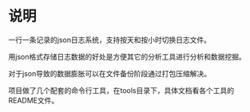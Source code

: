 说明
====

一行一条记录的json日志系统，支持按天和按小时切换日志文件。

用json格式存储日志数据的好处是方便其它的分析工具进行分析和数据挖掘。

对于json导致的数据膨胀可以在文件备份阶段通过打包压缩解决。

项目做了几个配套的命令行工具，在tools目录下，具体文档看各个工具的README文件。